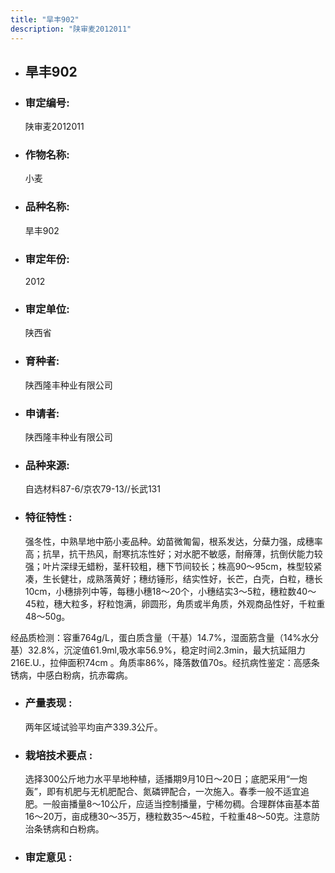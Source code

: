 ```yaml
---
title: "旱丰902"
description: "陕审麦2012011"
---
```

* ## 旱丰902
* ###  审定编号:  
   陕审麦2012011

*  ### 作物名称:  
   小麦

*   ###  品种名称: 
    旱丰902

*   ### 审定年份: 
    2012

*   ### 审定单位:  
    陕西省

*   ### 育种者:  
    陕西隆丰种业有限公司

*   ### 申请者:  
    陕西隆丰种业有限公司

*   ### 品种来源:  
    自选材料87-6/京农79-13//长武131

*   ### 特征特性 : 
    强冬性，中熟旱地中筋小麦品种。幼苗微匍匐，根系发达，分蘖力强，成穗率高；抗旱，抗干热风，耐寒抗冻性好；对水肥不敏感，耐瘠薄，抗倒伏能力较强；叶片深绿无蜡粉，茎秆较粗，穗下节间较长；株高90～95cm，株型较紧凑，生长健壮，成熟落黄好；穗纺锤形，结实性好，长芒，白壳，白粒，穗长10cm，小穗排列中等，每穗小穗18～20个，小穗结实3～5粒，穗粒数40～45粒，穗大粒多，籽粒饱满，卵圆形，角质或半角质，外观商品性好，千粒重48～50g。
经品质检测：容重764g/L，蛋白质含量（干基）14.7%，湿面筋含量（14%水分基）32.8%，沉淀值61.9ml,吸水率56.9%，稳定时间2.3min，最大抗延阻力216E.U.，拉伸面积74cm 。角质率86%，降落数值70s。经抗病性鉴定：高感条锈病，中感白粉病，抗赤霉病。

*   ### 产量表现 : 
    两年区域试验平均亩产339.3公斤。

*   ### 栽培技术要点 : 
    选择300公斤地力水平旱地种植，适播期9月10日～20日；底肥采用“一炮轰”，即有机肥与无机肥配合、氮磷钾配合，一次施入。春季一般不适宜追肥。一般亩播量8～10公斤，应适当控制播量，宁稀勿稠。合理群体亩基本苗16～20万，亩成穗30～35万，穗粒数35～45粒，千粒重48～50克。注意防治条锈病和白粉病。

*   ### 审定意见 : 
    
